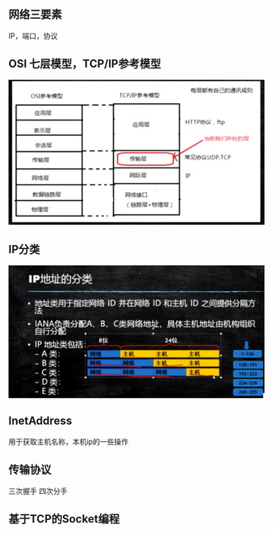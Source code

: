 ## 网络三要素

IP，端口，协议


## OSI 七层模型，TCP/IP参考模型

![title](https://raw.githubusercontent.com/zhouyubiu/gitnotes_images/master/gitnote/2020/05/26/1590425295998-1590425296022.png)


## IP分类

![title](https://raw.githubusercontent.com/zhouyubiu/gitnotes_images/master/gitnote/2020/05/26/1590425623287-1590425623292.png)




## InetAddress

用于获取主机名称，本机ip的一些操作 


## 传输协议

三次握手
四次分手

## 基于TCP的Socket编程 


